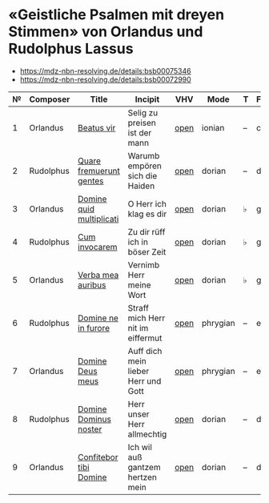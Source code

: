 # «Geistliche Psalmen mit dreyen Stimmen» von Orlandus und Rudolphus Lassus

* https://mdz-nbn-resolving.de/details:bsb00075346
* https://mdz-nbn-resolving.de/details:bsb00072990

| № | Composer  | Title                                                            | Incipit                             | VHV                                                                                                                                                                | Mode     | T | Finalis | Clefs      |
|---|-----------|------------------------------------------------------------------|-------------------------------------|--------------------------------------------------------------------------------------------------------------------------------------------------------------------|----------|---|---------|------------|
| 1 | Orlandus  | [Beatus vir](kern/01-beatus-vir.krn)                             | Selig zu preisen ist der mann       | [open](https://verovio.humdrum.org/?file=https://raw.githubusercontent.com/WolfgangDrescher/lassus-geistliche-psalmen/master/kern/01-beatus-vir.krn)               | ionian   | – | c       | G2, C2, C3 |
| 2 | Rudolphus | [Quare fremuerunt gentes](kern/02-quare-fremuerunt-gentes.krn)   | Warumb empören sich die Haiden      | [open](https://verovio.humdrum.org/?file=https://raw.githubusercontent.com/WolfgangDrescher/lassus-geistliche-psalmen/master/kern/02-quare-fremuerunt-gentes.krn)  | dorian   | – | d       | G2, C2, C3 |
| 3 | Orlandus  | [Domine quid multiplicati](kern/03-domine-quid-multiplicati.krn) | O Herr ich klag es dir              | [open](https://verovio.humdrum.org/?file=https://raw.githubusercontent.com/WolfgangDrescher/lassus-geistliche-psalmen/master/kern/03-domine-quid-multiplicati.krn) | dorian   | ♭ | g       | G2, C1, C3 |
| 4 | Rudolphus | [Cum invocarem](kern/04-cum-invocarem.krn)                       | Zu dir rüff ich in böser Zeit       | [open](https://verovio.humdrum.org/?file=https://raw.githubusercontent.com/WolfgangDrescher/lassus-geistliche-psalmen/master/kern/04-cum-invocarem.krn)            | dorian   | ♭ | g       | G2, C1, C3 |
| 5 | Orlandus  | [Verba mea auribus](kern/05-verba-mea-auribus.krn)               | Vernimb Herr meine Wort             | [open](https://verovio.humdrum.org/?file=https://raw.githubusercontent.com/WolfgangDrescher/lassus-geistliche-psalmen/master/kern/05-verba-mea-auribus.krn)        | dorian   | ♭ | g       | G2, C1, C3 |
| 6 | Rudolphus | [Domine ne in furore](kern/06-domine-ne-in-furore.krn)           | Straff mich Herr nit im eiffermut   | [open](https://verovio.humdrum.org/?file=https://raw.githubusercontent.com/WolfgangDrescher/lassus-geistliche-psalmen/master/kern/06-domine-ne-in-furore.krn)      | phrygian | – | e       | C1, C3, C4 |
| 7 | Orlandus  | [Domine Deus meus](kern/07-domine-deus-meus.krn)                 | Auff dich mein lieber Herr und Gott | [open](https://verovio.humdrum.org/?file=https://raw.githubusercontent.com/WolfgangDrescher/lassus-geistliche-psalmen/master/kern/07-domine-deus-meus.krn)         | phrygian | – | e       | C1, C3, C4 |
| 8 | Rudolphus | [Domine Dominus noster](kern/08-domine-dominus-noster.krn)       | Herr unser Herr allmechtig          | [open](https://verovio.humdrum.org/?file=https://raw.githubusercontent.com/WolfgangDrescher/lassus-geistliche-psalmen/master/kern/09-domine-dominus-noster.krn)    | dorian   | – | d       | C1, C2, C4 |
| 9 | Orlandus  | [Confitebor tibi Domine](kern/09-confitebor-tibi-domine.krn)    | Ich wil auß gantzem hertzen mein    | [open](https://verovio.humdrum.org/?file=https://raw.githubusercontent.com/WolfgangDrescher/lassus-geistliche-psalmen/master/kern/09-confitebor-tibi-domine.krn)   | dorian   | – | d       | G2, C2, C4 |
